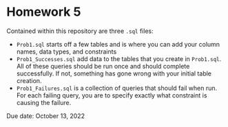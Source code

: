 # Homework 5
Contained within this repository are three `.sql` files:
* `Prob1.sql` starts off a few tables and is where you can add your column names, data types, and constraints
* `Prob1_Successes.sql` add data to the tables that you create in `Prob1.sql`. All of these queries should be run once and should complete successfully. If not, something has gone wrong with your initial table creation.
* `Prob1_Failures.sql` is a collection of queries that should fail when run. For each failing query, you are to specify exactly what constraint is causing the failure.


Due date: October 13, 2022
